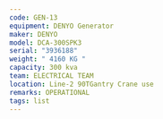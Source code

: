 ```yaml
---
code: GEN-13
equipment: DENYO Generator
maker: DENYO
model: DCA-300SPK3
serial: "3936188"
weight: " 4160 KG "
capacity: 300 kva
team: ELECTRICAL TEAM
location: Line-2 90TGantry Crane use
remarks: OPERATIONAL
tags: list
---
```

